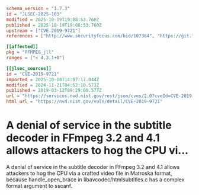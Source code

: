```toml
schema_version = "1.7.3"
id = "JLSEC-2025-103"
modified = 2025-10-19T19:08:53.760Z
published = 2025-10-19T19:08:53.760Z
upstream = ["CVE-2019-9721"]
references = ["http://www.securityfocus.com/bid/107384", "https://git.ffmpeg.org/gitweb/ffmpeg.git/commit/894995c41e0795c7a44f81adc4838dedc3932e65", "https://github.com/FFmpeg/FFmpeg/commit/273f2755ce8635d42da3cde0eeba15b2e7842774", "https://usn.ubuntu.com/3967-1/", "http://www.securityfocus.com/bid/107384", "https://git.ffmpeg.org/gitweb/ffmpeg.git/commit/894995c41e0795c7a44f81adc4838dedc3932e65", "https://github.com/FFmpeg/FFmpeg/commit/273f2755ce8635d42da3cde0eeba15b2e7842774", "https://usn.ubuntu.com/3967-1/"]

[[affected]]
pkg = "FFMPEG_jll"
ranges = ["< 4.3.1+0"]

[[jlsec_sources]]
id = "CVE-2019-9721"
imported = 2025-10-18T14:07:17.044Z
modified = 2024-11-21T04:52:10.573Z
published = 2019-03-12T09:29:00.577Z
url = "https://services.nvd.nist.gov/rest/json/cves/2.0?cveId=CVE-2019-9721"
html_url = "https://nvd.nist.gov/vuln/detail/CVE-2019-9721"
```

# A denial of service in the subtitle decoder in FFmpeg 3.2 and 4.1 allows attackers to hog the CPU vi...

A denial of service in the subtitle decoder in FFmpeg 3.2 and 4.1 allows attackers to hog the CPU via a crafted video file in Matroska format, because handle_open_brace in libavcodec/htmlsubtitles.c has a complex format argument to sscanf.


